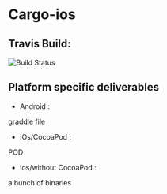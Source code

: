 # Cargo-ios

Travis Build:
--
![Build Status](https://travis-ci.org/fifty-five/Cargo-ios.svg?branch=master)

Platform specific deliverables 
--
 * Android : 

 graddle file

 * iOs/CocoaPod :

 POD

 * ios/without CocoaPod : 

 a bunch of binaries



  
